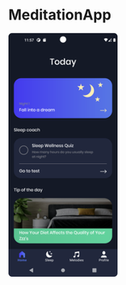 # MeditationApp

<img src="MeditationAppScreenshots/Screenshot_1.png" alt="Alt Text" width="216" height="480">

